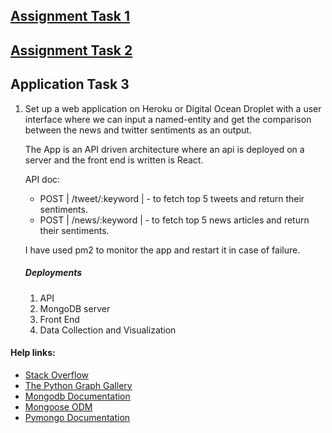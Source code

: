 ## [Assignment Task 1](https://github.com/Saurabh3012/Application-task/tree/master/data#data-collection)

## [Assignment Task 2](https://github.com/Saurabh3012/Application-task/tree/master/analysis#analysis)

## Application Task 3

1. Set up a web application on Heroku or Digital Ocean Droplet with a user interface where we can input a named-entity and get the comparison between the news and twitter sentiments as an output.
    
    The App is an API driven architecture where an api is deployed on a server and the front end is written is React.
    
    API doc:
    
    - POST | /tweet/:keyword | - to fetch top 5 tweets and return their sentiments. 
    - POST | /news/:keyword  | - to fetch top 5 news articles and return their sentiments.
     
    I have used pm2 to monitor the app and restart it in case of failure.

    ##### Deployments
    
    1. API
    2. MongoDB server
    3. Front End
    4. Data Collection and Visualization
 
#### Help links:
 - [Stack Overflow](https://stackoverflow.com)
 - [The Python Graph Gallery](https://python-graph-gallery.com)
 - [Mongodb Documentation](https://docs.mongodb.com)
 - [Mongoose ODM](http://mongoosejs.com/)
 - [Pymongo Documentation](https://api.mongodb.com/python/current/)

 

